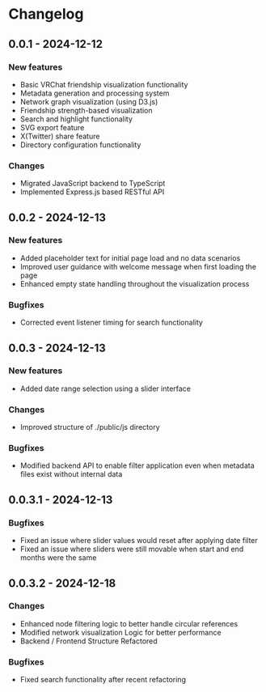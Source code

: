 # Changelog

## 0.0.1 - 2024-12-12
### New features
- Basic VRChat friendship visualization functionality
- Metadata generation and processing system
- Network graph visualization (using D3.js)
- Friendship strength-based visualization
- Search and highlight functionality
- SVG export feature
- X(Twitter) share feature
- Directory configuration functionality

### Changes
- Migrated JavaScript backend to TypeScript
- Implemented Express.js based RESTful API

## 0.0.2 - 2024-12-13
### New features
- Added placeholder text for initial page load and no data scenarios
- Improved user guidance with welcome message when first loading the page
- Enhanced empty state handling throughout the visualization process

### Bugfixes
- Corrected event listener timing for search functionality

## 0.0.3 - 2024-12-13
### New features
- Added date range selection using a slider interface

### Changes
- Improved structure of ./public/js directory

### Bugfixes
- Modified backend API to enable filter application even when metadata files exist without internal data

## 0.0.3.1 - 2024-12-13
### Bugfixes
- Fixed an issue where slider values would reset after applying date filter
- Fixed an issue where sliders were still movable when start and end months were the same

## 0.0.3.2 - 2024-12-18
### Changes
- Enhanced node filtering logic to better handle circular references
- Modified network visualization Logic for better performance
- Backend / Frontend Structure Refactored

### Bugfixes
- Fixed search functionality after recent refactoring
